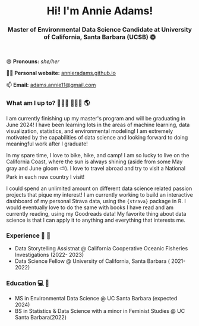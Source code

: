 
<h1 align="center"> Hi! I'm Annie Adams! </h1>

<h3 align="center"> Master of Environmental Data Science Candidate at University of California, Santa Barbara (UCSB) 🌞 </h3>

<br>

😄  **Pronouns:** *she/her* 

👩‍💻 **Personal website:** [annieradams.github.io](https://annieradams.github.io/)

📫 **Email:** adams.annie11@gmail.com

### What am I up to? 👩🏼‍🎓 🚵🏻‍♀️ 🌎

I am currently finishing up my master's program and will be graduating in June 2024! I have been learning lots in the areas of machine learning, data visualization, statistics, and environmental modeling! I am extremely motivated by the capabilities of data science and looking forward to doing meaningful work after I graduate! 

In my spare time, I love to bike, hike, and camp! I am so lucky to live on the California Coast, where the sun is always shining (aside from some May gray and June gloom ⛅️). I love to travel abroad and try to visit a National Park in each new country I visit! 

 I could spend an unlimited amount on different data science related passion projects that pique my interest! I am currently working to build an interactive dashboard of my personal Strava data, using the `{strava}` package in R. I would eventually love to do the same with books I have read and am currently reading, using my Goodreads data! My favorite thing about data science is that I can apply it to anything and everything that interests me. 

 ### Experience 🐠 🌊

- Data Storytelling Assistnat @ California Cooperative Oceanic Fisheries Investigations (2022- 2023)
- Data Science Fellow @ University of California, Santa Barbara ( 2021-2022)

### Education 💻 📓

- MS in Environmental Data Science @ UC Santa Barbara (expected 2024)
- BS in Statistics & Data Science with a minor in Feminist Studies  @ UC Santa Barbara(2022)
<!--
**annieradams/annieradams** is a ✨ _special_ ✨ repository because its `README.md` (this file) appears on your GitHub profile.


Here are some ideas to get you started:

- 🔭 I’m currently working on ...
- 🌱 I’m currently learning ...
- 👯 I’m looking to collaborate on ...
- 🤔 I’m looking for help with ...
- 💬 Ask me about ...
- 📫 How to reach me: ...
- 😄 Pronouns: ...
- ⚡ Fun fact: ...
-->
